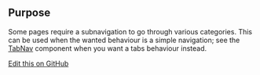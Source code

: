 ## Purpose

Some pages require a subnavigation to go through various categories. This can be used when the wanted behaviour is a simple navigation; see the [TabNav](https://github.com/wellcomecollection/wellcomecollection.org/edit/main/common/views/components/TabNav/README.md) component when you want a tabs behaviour instead. 

[Edit this on GitHub](https://github.com/wellcomecollection/wellcomecollection.org/edit/main/common/views/components/SubNavigation/README.md)
